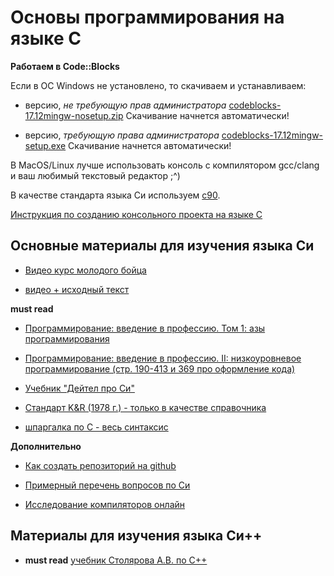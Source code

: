 # Основы программирования на языке С

**Работаем в Code::Blocks**

Если в ОС Windows не установлено, то скачиваем и устанавливаем:

- версию, *не требующую прав администратора*  [codeblocks-17.12mingw-nosetup.zip](http://sourceforge.net/projects/codeblocks/files/Binaries/17.12/Windows/codeblocks-17.12mingw-nosetup.zip) 
Скачивание начнется автоматически! 

- версию, *требующую права администратора* [codeblocks-17.12mingw-setup.exe](http://sourceforge.net/projects/codeblocks/files/Binaries/17.12/Windows/codeblocks-17.12mingw-setup.exe)
Скачивание начнется автоматически! 

В MacOS/Linux лучше использовать консоль с компилятором gcc/clang и ваш любимый текстовый редактор ;^)

В качестве стандарта языка Си используем [c90](http://scc-forge.lancaster.ac.uk/open/char/versions/std-c90).

[Инструкция по созданию консольного проекта на языке С](http://dfedorov.spb.ru/codeblock.pdf)

## Основные материалы для изучения языка Си
- [Видео курс молодого бойца](https://www.youtube.com/playlist?list=PLRDzFCPr95fLjzcv6nNdjMu_9RcZgIM9U)

- [видео + исходный текст](http://cs.mipt.ru/c_intro/)

**must read**

- [Программирование: введение в профессию. Том 1: азы программирования](http://www.stolyarov.info/books/pdf/progintro_vol1.pdf)

- [Программирование: введение в профессию. II: низкоуровневое программирование (стр. 190-413 и 369 про оформление кода)](http://www.stolyarov.info/books/pdf/progintro_vol2.pdf)

- [Учебник "Дейтел про Си"](https://drive.google.com/drive/folders/1R6-JoO3Ws9UGanLNGD8RgjLj-ZZn5mtw?usp=sharing)

- [Стандарт K&R (1978 г.) - только в качестве справочника](http://givi.olnd.ru/kr/)

- [шпаргалка по С - весь синтаксис](http://dfedorov.spb.ru/c/CRefCard.v2.2.pdf)

**Дополнительно**

- [Как создать репозиторий на github](https://pycode.ru/git/)

- [Примерный перечень вопросов по Си](https://github.com/dm-fedorov/c_basic/blob/master/%D0%B2%D0%BE%D0%BF%D1%80%D0%BE%D1%81%D1%8B%20%D0%BF%D0%BE%20%D0%A1.md)

- [Исследование компиляторов онлайн](https://godbolt.org)

## Материалы для изучения языка Си++

- **must read** [учебник Столярова А.В. по С++](http://www.stolyarov.info/books/pdf/cppintro5.pdf)
